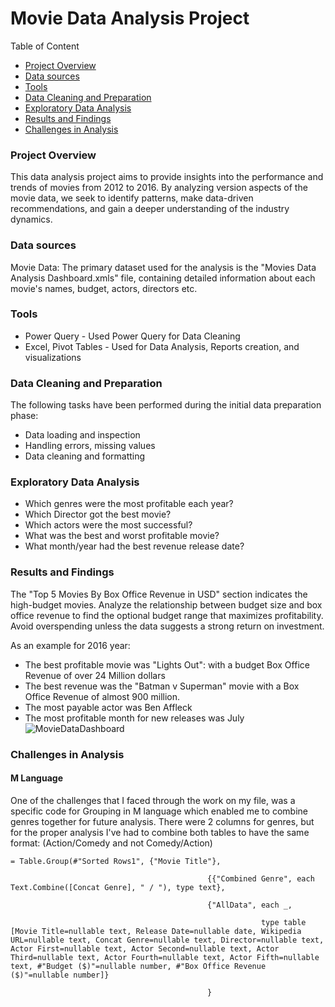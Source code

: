 # Movie Data Analysis Project
Table of Content
 - [Project Overview](#project-overview)
 - [Data sources](#data-sources)
 - [Tools](#tools)
 - [Data Cleaning and Preparation](#data-cleaning-and-preparation)
 - [Exploratory Data Analysis](#exploratory-data-analysis)
 - [Results and Findings](#results-and-findings)
 - [Challenges in Analysis](#challenges-in-analysis)

### Project Overview
This data analysis project aims to provide insights into the performance and trends of movies from 2012 to 2016.
By analyzing version aspects of the movie data, we seek to identify patterns, make data-driven recommendations, and gain a deeper understanding of the industry dynamics.

### Data sources
Movie Data: The primary dataset used for the analysis is the "Movies Data Analysis Dashboard.xmls" file, containing detailed information about each movie's names, budget, actors, directors etc.

### Tools
 - Power Query - Used Power Query for Data Cleaning
 - Excel, Pivot Tables - Used for Data Analysis, Reports creation, and visualizations

### Data Cleaning and Preparation
The following tasks have been performed during the initial data preparation phase:
 - Data loading and inspection
 - Handling errors, missing values
 - Data cleaning and formatting

### Exploratory Data Analysis
- Which genres were the most profitable each year?
- Which Director got the best movie?
- Which actors were the most successful?
- What was the best and worst profitable movie?
- What month/year had the best revenue release date?

### Results and Findings
The "Top 5 Movies By Box Office Revenue in USD" section indicates the high-budget movies.
Analyze the relationship between budget size and box office revenue to find the optional budget range that maximizes profitability. 
Avoid overspending unless the data suggests a strong return on investment.

As an example for 2016 year:
 - The best profitable movie was "Lights Out": with a budget Box Office Revenue of over 24 Million dollars
 - The best revenue was the "Batman v Superman" movie with a Box Office Revenue of almost 900 million.
 - The most payable actor was Ben Affleck
 - The most profitable month for new releases was July
![MovieDataDashboard](https://github.com/user-attachments/assets/317c9580-88f0-44eb-a34e-713db12f713e)

### Challenges in Analysis
#### M Language
One of the challenges that I faced through  the work on my file, was a specific code for Grouping in M language which enabled me to combine genres together for future analysis.
There were 2 columns for genres, but for the proper analysis I've had to combine both tables to have the same format: (Action/Comedy and not Comedy/Action)

```
= Table.Group(#"Sorted Rows1", {"Movie Title"}, 

                                            {{"Combined Genre", each Text.Combine([Concat Genre], " / "), type text},

                                            {"AllData", each _, 

                                                        type table [Movie Title=nullable text, Release Date=nullable date, Wikipedia URL=nullable text, Concat Genre=nullable text, Director=nullable text, Actor First=nullable text, Actor Second=nullable text, Actor Third=nullable text, Actor Fourth=nullable text, Actor Fifth=nullable text, #"Budget ($)"=nullable number, #"Box Office Revenue ($)"=nullable number]}

                                            }

```
